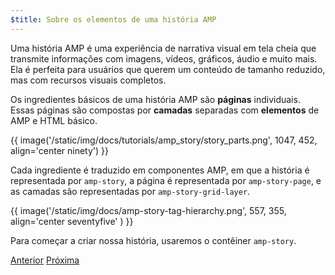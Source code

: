 ```yaml
---
$title: Sobre os elementos de uma história AMP
---
```


Uma história AMP é uma experiência de narrativa visual em tela cheia que transmite informações com imagens, vídeos, gráficos, áudio e muito mais. Ela é perfeita para usuários que querem um conteúdo de tamanho reduzido, mas com recursos visuais completos.  

Os ingredientes básicos de uma história AMP são **páginas** individuais. Essas páginas são compostas por **camadas** separadas com **elementos** de AMP e HTML básico.

{{ image('/static/img/docs/tutorials/amp_story/story_parts.png', 1047, 452, align='center ninety') }}

Cada ingrediente é traduzido em componentes AMP, em que a história é representada por `amp-story`, a página é representada por `amp-story-page`, e as camadas são representadas por `amp-story-grid-layer`.

{{ image('/static/img/docs/amp-story-tag-hierarchy.png', 557, 355, align='center seventyfive' ) }}

Para começar a criar nossa história, usaremos o contêiner `amp-story`.

<div class="prev-next-buttons">
  <a class="button prev-button" href="/pt_br/docs/getting_started/visual_story/setting_up.html"><span class="arrow-prev">Anterior</span></a>
  <a class="button next-button" href="/pt_br/docs/getting_started/visual_story/start_story.html"><span class="arrow-next">Próxima</span></a>
</div>
